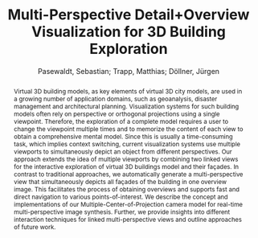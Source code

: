 ---
layout: technique
title: "Multi-Perspective Detail+Overview Visualization for 3D Building Exploration"
classifications:
    system_type: "False"
    technique: "True"
    design_study: "False"
    evaluation: "False"
    data: "False"
    analysis: "False"
    generation: "False"
    curation_and_transformation: "False"
    management: "False"
    modeling: "False"
    urban_analysis: "False"
    visualization: "True"
    sunlight_access: "True"
    wind_ventilation: "False"
    view_impact: "False"
    energy: "False"
    damage_and_disaster_management: "False"
    climate: "False"
    sound: "False"
    property_cadastre: "False"
    others: "True"
    lookup: "False"
    browse: "True"
    locate: "False"
    explore: "True"
    identify: "True"
    compare: "False"
    summarize: "False"
    distribution: "True"
    trends: "False"
    outliers: "False"
    extremes: "False"
    features: "True"
    target_discovery: "True"
    target_access: "True"
    spatial_relation: "False"
    buildings: "True"
    streets: "False"
    nature: "False"
    uniform_discretization: "True"
    structural_subdivision: "False"
    univariate: "True"
    multivariate: "False"
    volumetric: "False"
    temporal: "False"
    sensing: "False"
    statistical: "False"
    simulation_based: "True"
    learning_based: "False"
    surveyed: "False"
    site: "True"
    block: "False"
    multi_block: "False"
    city: "False"
    va_wo_model: "True"
    post_model: "False"
    model_integrated: "False"
    assisted_models: "False"
    overlay: "True"
    embedded: "False"
    linked: "True"
    temporal_jx: "False"
    spatial_jx: "True"
    filter: "False"
    aggregate: "False"
    embed: "False"
    glyphs: "False"
    bar_charts: "False"
    scatterplots: "False"
    matrix: "False"
    parallel_coordinates: "False"
    map_2d: "False"
    map_3d: "True"
    walking: "False"
    steering: "False"
    selection_based: "True"
    manipulation_based: "True"
    distortion: "True"
    ghosting: "False"
    culling: "False"
    birds_view: "False"
    multi_view: "True"
    assisted_steering: "True"
    other: "False"
    vr_cave: "False"
    ar: "False"
    desktop: "False"
    mobile: "False"
    case_study: "False"
    user_study: "False"
    statistical_evaluation: "True"
    expert_interviews: "False"
key: "73JXWP5V"
item_type: "journalArticle"
publication_year: "2013"
author: "Pasewaldt, Sebastian; Trapp, Matthias; Döllner, Jürgen"
publication_title: "Theory and Practice of Computer Graphics"
isbn: "nan"
issn: "nan"
doi: "10.2312/LOCALCHAPTEREVENTS.TPCG.TPCG13.057-064"
url_paper: "http://diglib.eg.org/handle/10.2312/LocalChapterEvents.TPCG.TPCG13.057-064"
abstract_note: "Virtual 3D building models, as key elements of virtual 3D city models, are used in a growing number of application domains, such as geoanalysis, disaster management and architectural planning. Visualization systems for such building models often rely on perspective or orthogonal projections using a single viewpoint. Therefore, the exploration of a complete model requires a user to change the viewpoint multiple times and to memorize the content of each view to obtain a comprehensive mental model. Since this is usually a time-consuming task, which implies context switching, current visualization systems use multiple viewports to simultaneously depict an object from different perspectives. Our approach extends the idea of multiple viewports by combining two linked views for the interactive exploration of virtual 3D buildings model and their façades. In contrast to traditional approaches, we automatically generate a multi-perspective view that simultaneously depicts all façades of the building in one overview image. This facilitates the process of obtaining overviews and supports fast and direct navigation to various points-of-interest. We describe the concept and implementations of our Multiple-Center-of-Projection camera model for real-time multi-perspective image synthesis. Further, we provide insights into different interaction techniques for linked multi-perspective views and outline approaches of future work."
date_added: "2023-01-29 23:57:32"
date_modified: "2023-01-29 23:57:32"
access_date: "2023-01-29 23:57:32"
pages: "8 pages"
num_pages: "nan"
issue: "nan"
volume: "nan"
number_of_volumes: "nan"
journal_abbreviation: "nan"
short_title: "nan"
series: "nan"
series_number: "nan"
series_text: "nan"
series_title: "nan"
publisher: "nan"
place: "nan"
language: "en"
rights: "nan"
type: "nan"
archive: "nan"
archive_location: "nan"
library_catalog: "DOI.org (Datacite)"
call_number: "nan"
extra: "Artwork Size: 8 pages ISBN: 9783905673982 Publisher: The Eurographics Association"
notes: "nan"
link_attachments: "nan"
manual_tags: "nan"
automatic_tags: "Digitizing and scanning; Graphical user interfaces (GUI); H.5.2 [Information Interfaces and Presentation]; I.3.3 [Computer Graphics]; I.3.6 [Computer Graphics]; Interaction Techniques; Methodology and Techniques; Picture/Image Generation; User Interfaces; Viewing algorithms"
editor: "nan"
series_editor: "nan"
translator: "nan"
contributor: "nan"
attorney_agent: "nan"
book_author: "nan"
cast_member: "nan"
commenter: "nan"
composer: "nan"
cosponsor: "nan"
counsel: "nan"
interviewer: "nan"
producer: "nan"
recipient: "nan"
reviewed_author: "nan"
scriptwriter: "nan"
words_by: "nan"
guest: "nan"
number: "nan"
edition: "nan"
running_time: "nan"
scale: "nan"
medium: "nan"
artwork_size: "nan"
filing_date: "nan"
application_number: "nan"
assignee: "nan"
issuing_authority: "nan"
country: "nan"
meeting_name: "nan"
conference_name: "nan"
court: "nan"
references: "nan"
reporter: "nan"
legal_status: "nan"
priority_numbers: "nan"
programming_language: "nan"
version: "nan"
system: "nan"
code: "nan"
code_number: "nan"
section: "nan"
session: "nan"
committee: "nan"
history: "nan"
legislative_body: "nan"
abstract: "Virtual 3D building models, as key elements of virtual 3D city models, are used in a growing number of application domains, such as geoanalysis, disaster management and architectural planning. Visualization systems for such building models often rely on perspective or orthogonal projections using a single viewpoint. Therefore, the exploration of a complete model requires a user to change the viewpoint multiple times and to memorize the content of each view to obtain a comprehensive mental model. Since this is usually a time-consuming task, which implies context switching, current visualization systems use multiple viewports to simultaneously depict an object from different perspectives. Our approach extends the idea of multiple viewports by combining two linked views for the interactive exploration of virtual 3D buildings model and their façades. In contrast to traditional approaches, we automatically generate a multi-perspective view that simultaneously depicts all façades of the building in one overview image. This facilitates the process of obtaining overviews and supports fast and direct navigation to various points-of-interest. We describe the concept and implementations of our Multiple-Center-of-Projection camera model for real-time multi-perspective image synthesis. Further, we provide insights into different interaction techniques for linked multi-perspective views and outline approaches of future work."
---